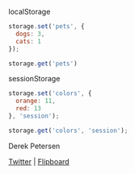 localStorage

```javascript
storage.set('pets', {
  dogs: 3,
  cats: 1
});

storage.get('pets')
```

sessionStorage

```javascript
storage.set('colors', {
  orange: 11,
  red: 13
}, 'session');

storage.get('colors', 'session');
```

Derek Petersen

[Twitter](https://twitter.com/tuxracer) | [Flipboard](https://flipboard.com/@tuxracer)
